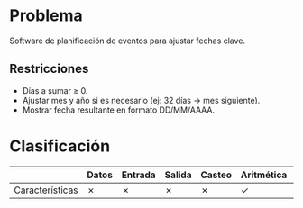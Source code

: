 # Problema

Software de planificación de eventos para ajustar fechas clave.

## Restricciones

- Días a sumar ≥ 0.
- Ajustar mes y año si es necesario (ej: 32 días → mes siguiente).
- Mostrar fecha resultante en formato DD/MM/AAAA.

# Clasificación
|  | Datos | Entrada | Salida | Casteo | Aritmética | Relacionales | Lógicos | Condicionales | Ciclo | Matrices | Funciones |
|----------|-------|---------|--------|--------|------------|--------------|---------|---------------|-------|----------|-------------|
| Características | ✗ | ✗ | ✗ | ✗ | ✓ | ✗ | ✗ | ✗ | ✗ | ✗ | ✗ |
